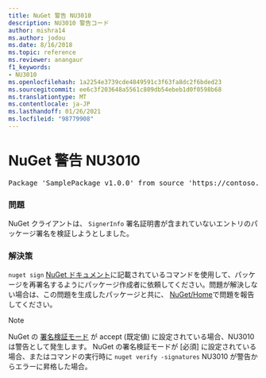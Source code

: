 ```yaml
---
title: NuGet 警告 NU3010
description: NU3010 警告コード
author: mishra14
ms.author: jodou
ms.date: 8/16/2018
ms.topic: reference
ms.reviewer: anangaur
f1_keywords:
- NU3010
ms.openlocfilehash: 1a2254e3739cde4849591c3f63fa8dc2f6bded23
ms.sourcegitcommit: ee6c3f203648a5561c809db54ebeb1d0f0598b68
ms.translationtype: MT
ms.contentlocale: ja-JP
ms.lasthandoff: 01/26/2021
ms.locfileid: "98779908"
---
```

# <a name="nuget-warning-nu3010"></a>NuGet 警告 NU3010

<pre>Package 'SamplePackage v1.0.0' from source 'https://contoso.com/index.json': The primary signature does not have a signing certificate.</pre>

### <a name="issue"></a>問題

NuGet クライアントは、 `SignerInfo` 署名証明書が含まれていないエントリのパッケージ署名を検証しようとしました。


### <a name="solution"></a>解決策

`nuget sign` [NuGet ドキュメント](../../create-packages/sign-a-package.md)に記載されているコマンドを使用して、パッケージを再署名するようにパッケージ作成者に依頼してください。問題が解決しない場合は、この問題を生成したパッケージと共に、 [NuGet/Home](https://github.com/NuGet/Home/issues)で問題を報告してください。


> [!Note]
> NuGet の [署名検証モード](../../consume-packages/installing-signed-packages.md#configure-package-signature-requirements) が accept (既定値) に設定されている場合、NU3010 は警告として発生します。 NuGet の署名検証モードが [必須] に設定されている場合、またはコマンドの実行時に `nuget verify -signatures` NU3010 が警告からエラーに昇格した場合。 

